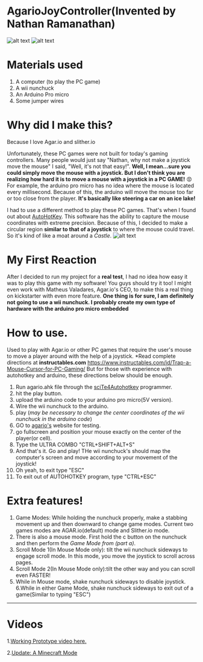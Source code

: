 # AgarioJoyController(Invented by Nathan Ramanathan) 
![alt text][logo]
![alt text][arduino]
# Materials used
1. A computer (to play the PC game)
2. A wii nunchuck
3. An Arduino Pro micro
4. Some jumper wires
# Why did I make this?
Because I love Agar.io and slither.io

Unfortunately, these PC games were not built for today's gaming controllers.  Many people would just say "Nathan, why not make a joystick move the mouse"  I said, "Well, it's not that easy!".  **Well, I mean...sure you could simply move the mouse with a joystick.  But I don't think you are realizing how hard it is to move a mouse with a joystick in a PC GAME!** :rage:  
For example, the arduino pro micro has no idea where the mouse is located every millisecond.  Because of this, the arduino will move the mouse too far or too close from the player.  **It's basically like steering a car on an ice lake!**

I had to use a different method to play these PC games. 
That's when I found out about [AutoHotKey](https://autohotkey.com/).
This software has the ability to capture the mouse coordinates with extreme precision.
Because of this, I decided to make a circular region **similar to that of a joystick** to where the mouse could travel.
So it's kind of like a moat around a *Castle*.
![alt text][logo1]
# My First Reaction
After I decided to run my project for a **real test**, I had no idea how easy it was to play this game with my software!
You guys should try it too!  I might even work with Matheus Valadares, Agar.io's CEO, to make this a real thing on kickstarter with even more feature.  **One thing is for sure, I am definitely not going to use a wii nunchuck.  I probably create my own type of hardware with the arduino pro micro embedded**

# How to use.
Used to play with Agar.io or other PC games that require the user's mouse to move a player around with the help of a joystick.
*Read complete directions at **instructables.com**
https://www.instructables.com/id/Trap-a-Mouse-Cursor-for-PC-Gaming/
But for those with experience with autohotkey and arduino, these directions below should be enough.
1. Run agario.ahk file through the [sciTe4Autohotkey](https://fincs.ahk4.net/scite4ahk/dl/s4ahk-install.exe) programmer.
2. hit the play button.
3. upload the arduino code to your arduino pro micro(5V version).
4. Wire the wii nunchuck to the arduino.
5. play (*may be necessary to change the center coordinates of the wii nunchuck in the arduino code*)
6.  GO to [agario's](https://www.agar.io) website for testing.  
7. go fullscreen and position your mouse exactly on the center of the player(or cell).
8.  Type the ULTRA COMBO "CTRL+SHIFT+ALT+S"
9.  And that's it. Go and play!  THe wii nunchuck's should map the computer's screen and move according to your movement of the joystick!
10. Oh yeah, to exit type "ESC"
11. To exit out of AUTOHOTKEY program, type "CTRL+ESC"

# Extra features!
1. Game Modes: While holding the nunchuck properly, make a stabbing movement up and then downward to change game modes.  Current two games modes are AGAR.io(default) mode and Slither.io mode. 
2. There is also a mouse mode. First hold the c button on the nunchuck and then perform the *Game Mode from (part a)*.     
3. Scroll Mode 1(In Mouse Mode only): tilt the wii nunchuck sideways to engage scroll mode.  In this mode, you move the joystick to scroll across pages.
4. Scroll Mode 2(In Mouse Mode only):tilt the other way and you can scroll even FASTER!
5. While in Mouse mode, shake nunchuck sideways to disable joystick.
6.While in either Game Mode, shake nunchuck sideways to exit out of a game(Similar to typing "ESC")
---
# Videos

1.[Working Prototype video here.](https://youtu.be/2P4Ze2tlGww)


2.[Update: A Minecraft Mode](https://youtu.be/VvpU20PSfPU)



[logo]: https://raw.githubusercontent.com/nathanRamaNoodles/AgarioJoyController/nathanRamaNoodles-AUTOHOTKEY/AgarioNunchuckWorking.PNG "Agario Wii Nunchuck"
[logo1]: https://i.stack.imgur.com/Q4nm0.png "Comptuer Mouse's path"
[arduino]: https://github.com/nathanRamaNoodles/AgarioJoyController/blob/nathanRamaNoodles-AUTOHOTKEY/20171009_175710.jpg "Arduino Pro Micro"

